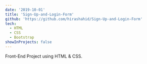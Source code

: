 ```yaml
---
date: '2019-10-01'
title: 'Sign-Up-and-Login-Form'
github: 'https://github.com/hirashahid/Sign-Up-and-Login-Form'
tech:
  - HTML
  - CSS
  - Bootstrap
showInProjects: false
---
```


Front-End Project using HTML & CSS.
